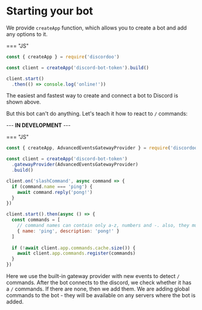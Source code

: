 # Starting your bot
We provide `createApp` function, which allows you to create a bot and add any options to it.

=== "JS"
```js
const { createApp } = require('discordoo')

const client = createApp('discord-bot-token').build()

client.start()
  .then(() => console.log('online!'))
```
The easiest and fastest way to create and connect a bot to Discord is shown above.

But this bot can't do anything. Let's teach it how to react to `/` commands:

--- **IN DEVELOPMENT** ---

=== "JS"

```js
const { createApp, AdvancedEventsGatewayProvider } = require('discordoo')

const client = createApp('discord-bot-token')
  .gatewayProvider(AdvancedEventsGatewayProvider)
  .build()

client.on('slashCommand', async command => {
  if (command.name === 'ping') {
    await command.reply('pong!')
  }
})

client.start().then(async () => {
  const commands = [ 
    // command names can contain only a-z, numbers and -. also, they must be lower-case and up to 32 in length.
    { name: 'ping', description: 'pong!' }
  ]
  
  if (!await client.app.commands.cache.size()) {
    await client.app.commands.register(commands)
  }
})
```
Here we use the built-in gateway provider with new events to detect `/` commands.
After the bot connects to the discord, we check whether it has a `/` commands. If there are none, then we add them.
We are adding global commands to the bot - they will be available on any servers where the bot is added.


